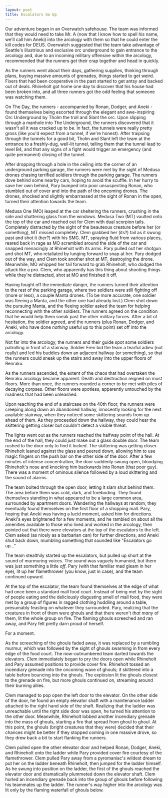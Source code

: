 ```yaml
---
layout: post
title: Escalators Go Up
---
```


Our adventure began in an Overwatch safehouse. The team was informed that they would need
to take Mr. A (now that I know how to spell his name, we'll call him Aneki) into the arcology
with them so that he could enter the kill codes for DEUS. Overwatch suggested that the
team take advantage of Seattle's illustrious and exclusive orc underground to gain entrance
to the arcology and, due to an incoming military offensive within the arcology, recommended
that the runners get their crap together and head in quickly.

As the runners went about their days, gathering supplies, thinking through plans, buying
massive amounts of grenades, things started to get weird. Fixers that had been cooperative
in the past started to get antsy and backed out of deals. Rhineholt got home one day to
discover that his house had been broken into, and all three runners got the odd feeling
that someone was watching them.

On The Day, the runners - accompanied by Ronan, Dodger, and Aneki - found themselves being
escorted through the elegant and awe-inspiring Orc Underground by Tholm the troll and Slant
the orc. Upon slipping through a manhole into The Underground, the runners discovered
that it wasn't all it was cracked up to be. In fact, the tunnels were really pretty gross
(like you'd expect from a tunnel, if we're honest). After traipsing through the tunnels
for a good bit, Tholm and Slant left the team at the entrance to a freshly-dug, well-lit
tunnel, telling them that the tunnel lead to level B4, and that any signs of a fight would
trigger an emergency (and quite permanent) closing of the tunnel.

After dropping through a hole in the ceiling into the corner of an underground parking
garage, the runners were met by the sight of Medusa drones chasing terrified soldiers
through the parking garage. The runners dove behind some nearby cars, hoping to avoid the
scuffle. In her hurry to save her own behind, Pary bumped into poor unsuspecting Ronan,
who stumbled out of cover and into the path of the oncoming drones. The drones, shocked
and slightly embarrassed at the sight of Ronan in the open, turned their attention towards
the team.

Medusa One (MO) leaped at the car sheltering the runners, crushing in the side and shattering
glass from the windows. Medusa Two (MT) vaulted onto the top of the car and reached out for
Clem with dual scorpion tails. Completely distracted by the sight of the beauteous creature
before her (or something), MT missed completely. Clem grabbed her (its?) tail as it swung
past and shot it (her?) with his SMG. MT, spraying fluid from various places, reared back
in rage as MO scrambled around the side of the car and snapped menacingly at Rhineholt with
its arms. Pary pulled out her shotgun and shot MT, who retaliated by lunging forward to
snap at her. Pary dodged out of the way, and Clem took another shot at MT, destroying the
drone. Meanwhile, MO whipped her tail forward to grab Rhineholt, who dodged the attack like a pro.
Clem, who apparently has this thing about shooting things while they're distracted, shot
at MO and finished it off.

Having fought off the immediate danger, the runners turned their attention to the rest of
the parking garage, where two soldiers were still fighting off (more or less), a couple
Manta drones. (To be more accurate, one soldier was fleeing a Manta, and the other one
had already lost.) Clem shot down the pursuing Manta, and the fleeing soldier asked the
team for helping reconnecting with the other soldiers. The runners agreed on the condition
that he would help them sneak past the other military forces. After a bit of hesitation,
the soldier agreed, and the runners (plus Ronan, Dodger, and Aneki, who have done _nothing_
useful up to this point) set off into the arcology.

Not far into the arcology, the runners and their guide spot some soldiers patrolling in
front of a stairway. Soldier Fren bid the team a tearful adieu (not really) and led his
buddies down an adjacent hallway (or something), so that the runners could sneak up the
stairs and away into the upper floors of Renraku.

As the runners ascended, the extent of the chaos that had overtaken the Renraku arcology
became apparent. Death and destruction reigned on most floors. More than once, the
runners rounded a corner to be met with piles of decaying corpses. Other floors were
spotless, apparently untouched by the madness that had been unleashed.

Upon reaching the end of a staircase on the 40th floor, the runners were creeping along
down an abandoned hallway, innocently looking for the next available stairway, when they
noticed some skittering sounds from up ahead of them. As they proceeded down the hallway,
they could hear the skittering getting closer but couldn't detect a visible threat.

The lights went out as the runners reached the halfway point of the hall. At the end of
the hall, they could _just_ make out a glass double door. The team rushed to the door only
to find it locked. The skittering was getting closer. Rhineholt leaned against the glass
and peered down, allowing him to use magic fingers on the push bar on the other side of
the door. After a few minutes of intense concentration, the door suddenly swung open,
bloodying Rhineholt's nose and knocking him backwards into Ronan (that poor guy). There
was a moment of ominous silence followed by a loud skittering and the sound of alarms.

The team bolted through the open door, letting it slam shut behind them. The area before
them was cold, dark, and foreboding. They found themselves standing in what appeared to
be a large common area, surrounded by apartment doors. Wandering the hallways at random,
they eventually found themselves on the first floor of a shopping mall. Pary, hoping that
Aneki was having a lucid moment, asked him for directions. Aneki's eyes brightened for a
few moments, and he rambled on about all the amenities available to those who lived and
worked in the arcology, then pointed out that there were elevators at the top of the
escalators to the left. Clem asked (as nicely as a barbarian can) for further directions,
and Aneki shut back down, mumbling something that sounded like "Escalators go up..."

The team stealthily started up the escalators, but pulled up short at the sound of murmuring
voices. The sound was vaguely humanoid, but there was just something a little _off_. Pary
(with that familiar mad gleam in her eye), lit up her flamethrower (you know, just in
case), and the team continued upward.

At the top of the escalator, the team found themselves at the edge of what had once been
a standard mall food court. Instead of being met by the sight of people eating and the
deliciously disgusting smell of mall food, they were met by a group of figures in ragged
clothing huddling around a table, presumably feasting on whatever they surrounded. Pary,
realizing that the creatures in front of them were ghouls and that there weren't _that
many_ of them, lit the whole group on fire. The flaming ghouls screeched and ran away, and
Pary felt pretty darn proud of herself.

For a moment.

As the screeching of the ghouls faded away, it was replaced by a rumbling murmur, which
was followed by the sight of ghouls swarming in from every edge of the food court. The
now-outnumbered team darted towards the elevators. Clem immediately began to pry the doors
open while Rhineholt and Pary assumed positions to provide cover fire. Rhineholt tossed an
incendiary grenade into the oncoming wave of ghouls; it skittered into a table before
bouncing into the ghouls. The explosion lit the ghouls closest to the grenade on fire, but
more ghouls continued on, streaming around their burning allies.

Clem managed to pop open the left door to the elevator. On the other side of the door, he
found an empty elevator shaft with a maintenance ladder attached to the right hand side of
the shaft. Realizing that the ladder was unreachable until the right side door was open,
he turned his attention to the other door. Meanwhile, Rhineholt lobbed another incendiary
grenade into the mass of ghouls, starting a fire that spread from ghoul to ghoul. At this
point, the ghouls (bright creatures that they were) decided that their chances might be
better if they stopped coming in one massive drove, so they drew back a bit to start
flanking the runners.

Clem pulled open the other elevator door and helped Ronan, Dodger, Aneki, and Rhineholt
onto the ladder while Pary provided cover fire courtesy of the flamethrower. Clem pulled
Pary away from a pyromaniac's wildest dream to put her on the ladder beneath Rhineholt,
then jumped for the ladder himself. As he swung into position on the ladder, the first
of the ghouls reached the elevator door and dramatically plummeted down the elevator
shaft. Clem hurled an incendiary grenade back into the group of ghouls before following
his teammates up the ladder. The runner's way higher into the arcology was lit only by
the flaming waterfall of ghouls below.
